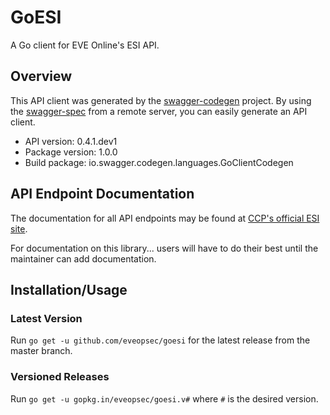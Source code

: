 # GoESI

A Go client for EVE Online's ESI API.

## Overview
This API client was generated by the [swagger-codegen](https://github.com/swagger-api/swagger-codegen) project.  By using the [swagger-spec](https://github.com/swagger-api/swagger-spec) from a remote server, you can easily generate an API client.

- API version: 0.4.1.dev1
- Package version: 1.0.0
- Build package: io.swagger.codegen.languages.GoClientCodegen

## API Endpoint Documentation

The documentation for all API endpoints may be found at [CCP's official ESI site](https://esi.tech.ccp.is/latest/).

For documentation on this library... users will have to do their best until the maintainer can add documentation.

## Installation/Usage

### Latest Version

Run `go get -u github.com/eveopsec/goesi` for the latest release from the master branch.

### Versioned Releases

Run `go get -u gopkg.in/eveopsec/goesi.v#` where `#` is the desired version.
